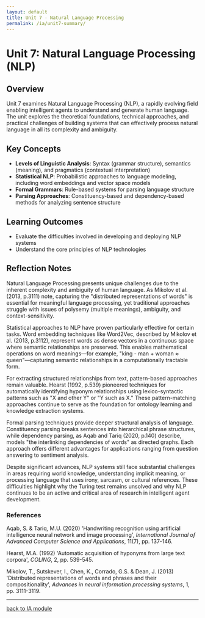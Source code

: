 ```yaml
---
layout: default
title: Unit 7 - Natural Language Processing
permalink: /ia/unit7-summary/
---
```


# Unit 7: Natural Language Processing (NLP)

## Overview

Unit 7 examines Natural Language Processing (NLP), a rapidly evolving field enabling intelligent agents to understand and generate human language. The unit explores the theoretical foundations, technical approaches, and practical challenges of building systems that can effectively process natural language in all its complexity and ambiguity.

## Key Concepts

- **Levels of Linguistic Analysis**: Syntax (grammar structure), semantics (meaning), and pragmatics (contextual interpretation)
- **Statistical NLP**: Probabilistic approaches to language modeling, including word embeddings and vector space models
- **Formal Grammars**: Rule-based systems for parsing language structure
- **Parsing Approaches**: Constituency-based and dependency-based methods for analyzing sentence structure

## Learning Outcomes

- Evaluate the difficulties involved in developing and deploying NLP systems
- Understand the core principles of NLP technologies

## Reflection Notes

Natural Language Processing presents unique challenges due to the inherent complexity and ambiguity of human language. As Mikolov et al. (2013, p.3111) note, capturing the "distributed representations of words" is essential for meaningful language processing, yet traditional approaches struggle with issues of polysemy (multiple meanings), ambiguity, and context-sensitivity.

Statistical approaches to NLP have proven particularly effective for certain tasks. Word embedding techniques like Word2Vec, described by Mikolov et al. (2013, p.3112), represent words as dense vectors in a continuous space where semantic relationships are preserved. This enables mathematical operations on word meanings—for example, "king - man + woman ≈ queen"—capturing semantic relationships in a computationally tractable form.

For extracting structured relationships from text, pattern-based approaches remain valuable. Hearst (1992, p.539) pioneered techniques for automatically identifying hyponym relationships using lexico-syntactic patterns such as "X and other Y" or "Y such as X." These pattern-matching approaches continue to serve as the foundation for ontology learning and knowledge extraction systems.

Formal parsing techniques provide deeper structural analysis of language. Constituency parsing breaks sentences into hierarchical phrase structures, while dependency parsing, as Aqab and Tariq (2020, p.140) describe, models "the interlinking dependencies of words" as directed graphs. Each approach offers different advantages for applications ranging from question answering to sentiment analysis.

Despite significant advances, NLP systems still face substantial challenges in areas requiring world knowledge, understanding implicit meaning, or processing language that uses irony, sarcasm, or cultural references. These difficulties highlight why the Turing test remains unsolved and why NLP continues to be an active and critical area of research in intelligent agent development.

### References

Aqab, S. & Tariq, M.U. (2020) 'Handwriting recognition using artificial intelligence neural network and image processing', _International Journal of Advanced Computer Science and Applications_, 11(7), pp. 137-146.

Hearst, M.A. (1992) 'Automatic acquisition of hyponyms from large text corpora', _COLING_, 2, pp. 539-545.

Mikolov, T., Sutskever, I., Chen, K., Corrado, G.S. & Dean, J. (2013) 'Distributed representations of words and phrases and their compositionality', _Advances in neural information processing systems_, 1, pp. 3111-3119.

---

[back to IA module](../../ia/)
